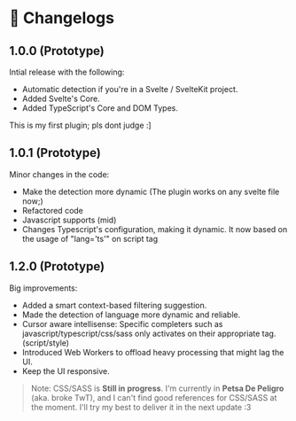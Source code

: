 # 📝 Changelogs

## 1.0.0 (Prototype)

Intial release with the following:
* Automatic detection if you're in a Svelte / SvelteKit project.
* Added Svelte's Core.
* Added TypeScript's Core and DOM Types.

This is my first plugin; pls dont judge :]

## 1.0.1 (Prototype)

Minor changes in the code:
* Make the detection more dynamic (The plugin works on any svelte file now;)
* Refactored code
* Javascript supports (mid)
* Changes Typescript's configuration, making it dynamic. It now based on the usage of "lang='ts'" on script tag

## 1.2.0 (Prototype)

Big improvements:
* Added a smart context-based filtering suggestion.
* Made the detection of language more dynamic and reliable.
* Cursor aware intellisense: Specific completers such as javascript/typescript/css/sass only activates on their appropriate tag. (script/style)
* Introduced Web Workers to offload heavy processing that might lag the UI.
* Keep the UI responsive.

> Note: CSS/SASS is **Still in progress**.
> I'm currently in **Petsa De Peligro** (aka. broke TwT), and I can't find good references for CSS/SASS at the moment.
> I'll try my best to deliver it in the next update :3